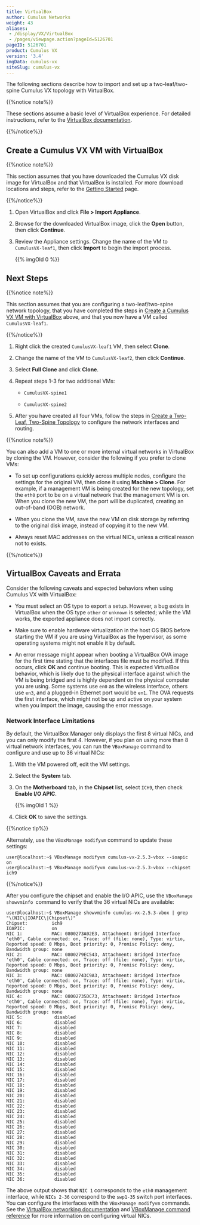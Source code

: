 ```yaml
---
title: VirtualBox
author: Cumulus Networks
weight: 43
aliases:
 - /display/VX/VirtualBox
 - /pages/viewpage.action?pageId=5126701
pageID: 5126701
product: Cumulus VX
version: '3.4'
imgData: cumulus-vx
siteSlug: cumulus-vx
---
```

The following sections describe how to import and set up a
two-leaf/two-spine Cumulus VX topology with VirtualBox.

{{%notice note%}}

These sections assume a basic level of VirtualBox experience. For
detailed instructions, refer to the [VirtualBox
documentation](https://www.virtualbox.org/wiki/Documentation).

{{%/notice%}}

## Create a Cumulus VX VM with VirtualBox</span>

{{%notice note%}}

This section assumes that you have downloaded the Cumulus VX disk image
for VirtualBox and that VirtualBox is installed. For more download
locations and steps, refer to the [Getting
Started](/cumulus-vx/Getting-Started/) page.

{{%/notice%}}

1.  Open VirtualBox and click **File \> Import Appliance**.

2.  Browse for the downloaded VirtualBox image, click the **Open**
    button, then click **Continue**.

3.  Review the Appliance settings. Change the name of the VM to
    `CumulusVX-leaf1`, then click **Import** to begin the import
    process.  
    
    {{% imgOld 0 %}}

## Next Steps</span>

{{%notice note%}}

This section assumes that you are configuring a two-leaf/two-spine
network topology, that you have completed the steps in [Create a Cumulus
VX VM with
VirtualBox](#src-5126701_VirtualBox-CreateaCumulusVXVirtualMachinewithVirtualBox)
above, and that you now have a VM called `CumulusVX-leaf1`.

{{%/notice%}}

1.  Right click the created `CumulusVX-leaf1` VM, then select **Clone**.

2.  Change the name of the VM to `CumulusVX-leaf2`, then click
    **Continue**.

3.  Select **Full Clone** and click **Clone**.

4.  Repeat steps 1-3 for two additional VMs:
    
      - `CumulusVX-spine1`
    
      - `CumulusVX-spine2`

5.  After you have created all four VMs, follow the steps in [Create a
    Two-Leaf, Two-Spine
    Topology](/cumulus-vx/Create-a-Two-Leaf-Two-Spine-Topology) to
    configure the network interfaces and routing.

{{%notice note%}}

You can also add a VM to one or more internal virtual networks in
VirtualBox by cloning the VM. However, consider the following if you
prefer to clone VMs:

  - To set up configurations quickly across multiple nodes, configure
    the settings for the original VM, then clone it using **Machine \>
    Clone**. For example, if a management VM is being created for the
    new topology, set the `eth0` port to be on a virtual network that
    the management VM is on. When you clone the new VM, the port will be
    duplicated, creating an out-of-band (OOB) network.

  - When you clone the VM, save the new VM on disk storage by referring
    to the original disk image, instead of copying it to the new VM.

  - Always reset MAC addresses on the virtual NICs, unless a critical
    reason not to exists.

{{%/notice%}}

## VirtualBox Caveats and Errata</span>

Consider the following caveats and expected behaviors when using Cumulus
VX with VirtualBox:

  - You must select an OS type to export a setup. However, a bug exists
    in VirtualBox when the OS type `other` or `unknown` is selected;
    while the VM works, the exported appliance does not import
    correctly.

  - Make sure to enable hardware virtualization in the host OS BIOS
    before starting the VM if you are using VirtualBox as the
    hypervisor, as some operating systems might not enable it by
    default.

  - An error message might appear when booting a VirtualBox OVA image
    for the first time stating that the interfaces file must be
    modified. If this occurs, click **OK** and continue booting. This is
    expected VirtualBox behavior, which is likely due to the physical
    interface against which the VM is being bridged and is highly
    dependent on the physical computer you are using. Some systems use
    `en0` as the wireless interface, others use `en3`, and a plugged-in
    Ethernet port would be `en1`. The OVA requests the first interface,
    which might not be up and active on your system when you import the
    image, causing the error message.

### Network Interface Limitations</span>

By default, the VirtualBox Manager only displays the first 8 virtual
NICs, and you can only modify the first 4. However, if you plan on using
more than 8 virtual network interfaces, you can run the `VBoxManage`
command to configure and use up to 36 virtual NICs:

1.  With the VM powered off, edit the VM settings.

2.  Select the **System** tab.

3.  On the **Motherboard** tab, in the **Chipset** list, select `ICH9`,
    then check **Enable I/O APIC**.  
    
    {{% imgOld 1 %}}

4.  Click **OK** to save the settings.

{{%notice tip%}}

Alternately, use the `VBoxManage modifyvm` command to update these
settings:

    user@localhost:~$ VBoxManage modifyvm cumulus-vx-2.5.3-vbox --ioapic on
    user@localhost:~$ VBoxManage modifyvm cumulus-vx-2.5.3-vbox --chipset ich9

{{%/notice%}}

After you configure the chipset and enable the I/O APIC, use the
` VBoxManage showvminfo  `command to verify that the 36 virtual NICs are
available:

    user@localhost:~$ VBoxManage showvminfo cumulus-vx-2.5.3-vbox | grep "\(NIC\|IOAPIC\|Chipset\)"
    Chipset:         ich9
    IOAPIC:          on
    NIC 1:           MAC: 0800273A02E3, Attachment: Bridged Interface 'eth0', Cable connected: on, Trace: off (file: none), Type: virtio, Reported speed: 0 Mbps, Boot priority: 0, Promisc Policy: deny, Bandwidth group: none
    NIC 2:           MAC: 0800279EC543, Attachment: Bridged Interface 'eth0', Cable connected: on, Trace: off (file: none), Type: virtio, Reported speed: 0 Mbps, Boot priority: 0, Promisc Policy: deny, Bandwidth group: none
    NIC 3:           MAC: 08002743C9A3, Attachment: Bridged Interface 'eth0', Cable connected: on, Trace: off (file: none), Type: virtio, Reported speed: 0 Mbps, Boot priority: 0, Promisc Policy: deny, Bandwidth group: none
    NIC 4:           MAC: 08002735DC73, Attachment: Bridged Interface 'eth0', Cable connected: on, Trace: off (file: none), Type: virtio, Reported speed: 0 Mbps, Boot priority: 0, Promisc Policy: deny, Bandwidth group: none
    NIC 5:            disabled
    NIC 6:            disabled
    NIC 7:            disabled
    NIC 8:            disabled
    NIC 9:            disabled
    NIC 10:           disabled
    NIC 11:           disabled
    NIC 12:           disabled
    NIC 13:           disabled
    NIC 14:           disabled
    NIC 15:           disabled
    NIC 16:           disabled
    NIC 17:           disabled
    NIC 18:           disabled
    NIC 19:           disabled
    NIC 20:           disabled
    NIC 21:           disabled
    NIC 22:           disabled
    NIC 23:           disabled
    NIC 24:           disabled
    NIC 25:           disabled
    NIC 26:           disabled
    NIC 27:           disabled
    NIC 28:           disabled
    NIC 29:           disabled
    NIC 30:           disabled
    NIC 31:           disabled
    NIC 32:           disabled
    NIC 33:           disabled
    NIC 34:           disabled
    NIC 35:           disabled
    NIC 36:           disabled

The above output shows that `NIC 1` corresponds to the `eth0` management
interface, while `NICs 2-36` correspond to the `swp1-35` switch port
interfaces. You can configure the interfaces with the `VBoxManage
modifyvm` commands. See the [VirtualBox networking
documentation](https://www.virtualbox.org/manual/ch06.html) and
[VBoxManage command
reference](https://www.virtualbox.org/manual/ch08.html#idp104314528) for
more information on configuring virtual NICs.

<article id="html-search-results" class="ht-content" style="display: none;">

</article>

<footer id="ht-footer">

</footer>

